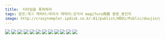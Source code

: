 ```yaml
---
title:  티타임을 폭파하라
tags: 장르:개그 캐릭터:마리사 캐릭터:코가사 magifuro蒟蒻 동방_동인지
image: http://crazytempler.ipdisk.co.kr:81/publist/HDD1/Public/doujin/ghap/5728/001.jpg
---
```

<img src="http://crazytempler.ipdisk.co.kr:81/publist/HDD1/Public/doujin/ghap/5728/001.jpg">
<img src="http://crazytempler.ipdisk.co.kr:81/publist/HDD1/Public/doujin/ghap/5728/002.jpg">
<img src="http://crazytempler.ipdisk.co.kr:81/publist/HDD1/Public/doujin/ghap/5728/003.jpg">
<img src="http://crazytempler.ipdisk.co.kr:81/publist/HDD1/Public/doujin/ghap/5728/004.jpg">
<img src="http://crazytempler.ipdisk.co.kr:81/publist/HDD1/Public/doujin/ghap/5728/005.jpg">
<img src="http://crazytempler.ipdisk.co.kr:81/publist/HDD1/Public/doujin/ghap/5728/006.jpg">
<img src="http://crazytempler.ipdisk.co.kr:81/publist/HDD1/Public/doujin/ghap/5728/007.jpg">
<img src="http://crazytempler.ipdisk.co.kr:81/publist/HDD1/Public/doujin/ghap/5728/008.jpg">
<img src="http://crazytempler.ipdisk.co.kr:81/publist/HDD1/Public/doujin/ghap/5728/009.jpg">
<img src="http://crazytempler.ipdisk.co.kr:81/publist/HDD1/Public/doujin/ghap/5728/010.jpg">
<img src="http://crazytempler.ipdisk.co.kr:81/publist/HDD1/Public/doujin/ghap/5728/011.jpg">
<img src="http://crazytempler.ipdisk.co.kr:81/publist/HDD1/Public/doujin/ghap/5728/012.jpg">
